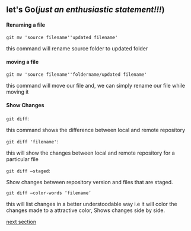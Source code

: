 ## let's Go(_just an enthusiastic statement!!!_)

#### Renaming a file
`git mv 'source filename''updated filename'`

this command will rename source folder to updated folder

#### moving a file
`git mv 'source filename''foldername/updated filename'`

this command will move our file and, we can simply rename 
our file while moving it 

#### Show Changes

`git diff`: 

this command shows the difference between local
and remote repository

`git diff 'filename'`: 

this will show the changes between local
and remote repository for a particular file

`git diff –staged`:

Show changes between repository version and files that are staged.

`git diff –color-words ‘filename’`

this will list changes in a better understoodable way i.e
it will color the changes made to a attractive color,
Shows changes side by side.

[next section](https://github.com/taran9873/GitTutorials/blob/master/res/Retrieving%20and%20Reverting.md)
